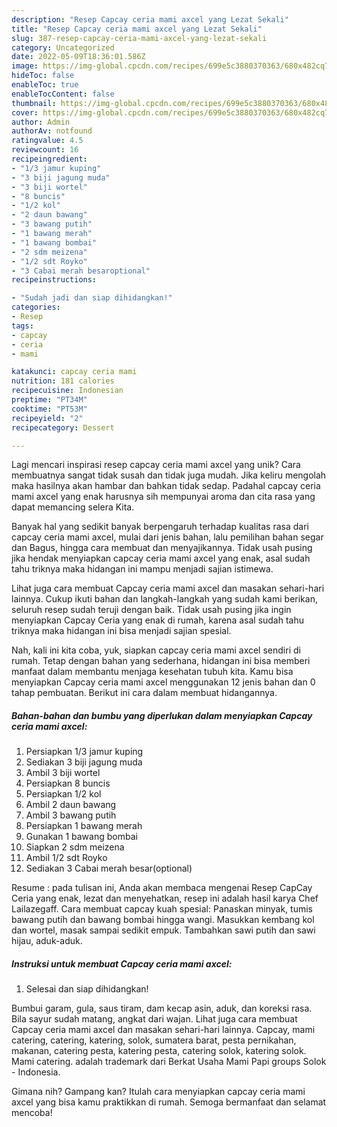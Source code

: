 ```yaml
---
description: "Resep Capcay ceria mami axcel yang Lezat Sekali"
title: "Resep Capcay ceria mami axcel yang Lezat Sekali"
slug: 387-resep-capcay-ceria-mami-axcel-yang-lezat-sekali
category: Uncategorized
date: 2022-05-09T18:36:01.586Z
image: https://img-global.cpcdn.com/recipes/699e5c3880370363/680x482cq70/capcay-ceria-mami-axcel-foto-resep-utama.jpg
hideToc: false
enableToc: true
enableTocContent: false
thumbnail: https://img-global.cpcdn.com/recipes/699e5c3880370363/680x482cq70/capcay-ceria-mami-axcel-foto-resep-utama.jpg
cover: https://img-global.cpcdn.com/recipes/699e5c3880370363/680x482cq70/capcay-ceria-mami-axcel-foto-resep-utama.jpg
author: Admin
authorAv: notfound
ratingvalue: 4.5
reviewcount: 16
recipeingredient:
- "1/3 jamur kuping"
- "3 biji jagung muda"
- "3 biji wortel"
- "8 buncis"
- "1/2 kol"
- "2 daun bawang"
- "3 bawang putih"
- "1 bawang merah"
- "1 bawang bombai"
- "2 sdm meizena"
- "1/2 sdt Royko"
- "3 Cabai merah besaroptional"
recipeinstructions:

- "Sudah jadi dan siap dihidangkan!"
categories:
- Resep
tags:
- capcay
- ceria
- mami

katakunci: capcay ceria mami 
nutrition: 181 calories
recipecuisine: Indonesian
preptime: "PT34M"
cooktime: "PT53M"
recipeyield: "2"
recipecategory: Dessert

---
```





Lagi mencari inspirasi resep capcay ceria mami axcel yang unik? Cara membuatnya sangat tidak susah dan tidak juga mudah. Jika keliru mengolah maka hasilnya akan hambar dan bahkan tidak sedap. Padahal capcay ceria mami axcel yang enak harusnya sih mempunyai aroma dan cita rasa yang dapat memancing selera Kita.





Banyak hal yang sedikit banyak berpengaruh terhadap kualitas rasa dari capcay ceria mami axcel, mulai dari jenis bahan, lalu pemilihan bahan segar dan Bagus, hingga cara membuat dan menyajikannya. Tidak usah pusing jika hendak menyiapkan capcay ceria mami axcel yang enak,      asal sudah tahu triknya maka hidangan ini mampu menjadi sajian istimewa.














Lihat juga cara membuat Capcay ceria mami axcel dan masakan sehari-hari lainnya. Cukup ikuti bahan dan langkah-langkah yang sudah kami berikan, seluruh resep sudah teruji dengan baik. Tidak usah pusing jika ingin menyiapkan Capcay Ceria yang enak di rumah, karena asal sudah tahu triknya maka hidangan ini bisa menjadi sajian spesial.






Nah, kali ini kita coba, yuk, siapkan capcay ceria mami axcel sendiri di rumah. Tetap dengan bahan yang sederhana, hidangan ini bisa memberi manfaat dalam membantu menjaga kesehatan tubuh kita. Kamu bisa menyiapkan Capcay ceria mami axcel menggunakan 12 jenis bahan dan 0 tahap pembuatan. Berikut ini cara dalam membuat hidangannya.

<!--inarticleads1-->

##### Bahan-bahan dan bumbu yang diperlukan dalam menyiapkan Capcay ceria mami axcel:

1. Persiapkan 1/3 jamur kuping
1. Sediakan 3 biji jagung muda
1. Ambil 3 biji wortel
1. Persiapkan 8 buncis
1. Persiapkan 1/2 kol
1. Ambil 2 daun bawang
1. Ambil 3 bawang putih
1. Persiapkan 1 bawang merah
1. Gunakan 1 bawang bombai
1. Siapkan 2 sdm meizena
1. Ambil 1/2 sdt Royko
1. Sediakan 3 Cabai merah besar(optional)


Resume : pada tulisan ini, Anda akan membaca mengenai Resep CapCay Ceria yang enak, lezat dan menyehatkan, resep ini adalah hasil karya Chef Lailazegaff. Cara membuat capcay kuah spesial: Panaskan minyak, tumis bawang putih dan bawang bombai hingga wangi. Masukkan kembang kol dan wortel, masak sampai sedikit empuk. Tambahkan sawi putih dan sawi hijau, aduk-aduk. 

<!--inarticleads2-->

##### Instruksi untuk membuat Capcay ceria mami axcel:


1. Selesai dan siap dihidangkan!

Bumbui garam, gula, saus tiram, dam kecap asin, aduk, dan koreksi rasa. Bila sayur sudah matang, angkat dari wajan. Lihat juga cara membuat Capcay ceria mami axcel dan masakan sehari-hari lainnya. Capcay, mami catering, catering, katering, solok, sumatera barat, pesta pernikahan, makanan, catering pesta, katering pesta, catering solok, katering solok. Mami catering. adalah trademark dari Berkat Usaha Mami Papi groups Solok - Indonesia. 

Gimana nih? Gampang kan? Itulah cara menyiapkan capcay ceria mami axcel yang bisa kamu praktikkan di rumah. Semoga bermanfaat dan selamat mencoba!
